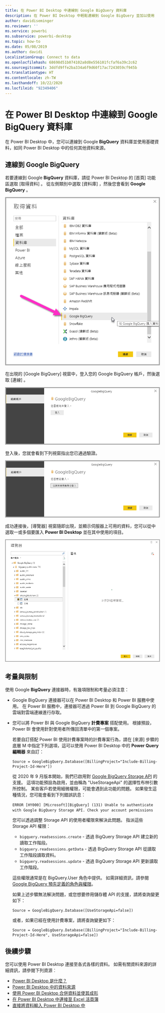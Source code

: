 ```yaml
---
title: 在 Power BI Desktop 中連線到 Google BigQuery 資料庫
description: 在 Power BI Desktop 中輕鬆連線到 Google BigQuery 並加以使用
author: davidiseminger
ms.reviewer: ''
ms.service: powerbi
ms.subservice: powerbi-desktop
ms.topic: how-to
ms.date: 05/08/2019
ms.author: davidi
LocalizationGroup: Connect to data
ms.openlocfilehash: 68698d51b074102a8d8e556101fcfaf6a39c2c62
ms.sourcegitcommit: 3ddfd9ffe2ba334a6f9d60f17ac7243059cf945b
ms.translationtype: HT
ms.contentlocale: zh-TW
ms.lasthandoff: 10/22/2020
ms.locfileid: "92349406"
---
```

# <a name="connect-to-a-google-bigquery-database-in-power-bi-desktop"></a>在 Power BI Desktop 中連線到 Google BigQuery 資料庫
在 Power BI Desktop 中，您可以連線到 Google **BigQuery** 資料庫並使用基礎資料，如同 Power BI Desktop 中的任何其他資料來源。

## <a name="connect-to-google-bigquery"></a>連線到 Google BigQuery
若要連線到 Google **BigQuery** 資料庫，請從 Power BI Desktop 的 [首頁]  功能區選取 [取得資料]  。 從左側類別中選取 [資料庫]  ，然後您會看到 **Google BigQuery** 。

![Google BigQuery 的 [取得資料] 對話方塊](media/desktop-connect-bigquery/connect_bigquery_01.png)

在出現的 [Google BigQuery]  視窗中，登入您的 Google BigQuery 帳戶，然後選取 [連線]  。

![登入 Google BigQuery](media/desktop-connect-bigquery/connect_bigquery_02.png)

登入後，您就會看到下列視窗指出您已通過驗證。 

![已登入 Google](media/desktop-connect-bigquery/connect_bigquery_02b.png)

成功連接後，[導覽器]  視窗隨即出現，並顯示伺服器上可用的資料，您可以從中選取一或多個要匯入 **Power BI Desktop** 並在其中使用的項目。

![來自 Google BigQuery 的資料](media/desktop-connect-bigquery/connect_bigquery_03.png)

## <a name="considerations-and-limitations"></a>考量與限制
使用 Google **BigQuery** 連接器時，有幾項限制和考量必須注意：

* Google BigQuery 連接器可以在 Power BI Desktop 和 Power BI 服務中使用。 在 Power BI 服務中，連接器可透過 Power BI 到 Google BigQuery 的雲端對雲端連線進行存取。

* 您可以將 Power BI 與 Google BigQuery **計費專案** 搭配使用。 根據預設，Power BI 會使用針對使用者所傳回清單中的第一個專案。 

  若要自訂搭配 Power BI 使用計費專案時的計費專案行為，請在 [來源] 步驟的底層 M 中指定下列選項，這可以使用 Power BI Desktop 中的 **Power Query 編輯器** 來自訂：

  ```
  Source = GoogleBigQuery.Database([BillingProject="Include-Billing-Project-Id-Here"])
  ```

  從 2020 年 9 月版本開始，我們已啟用對 [Google BigQuery Storage API](https://cloud.google.com/bigquery/docs/reference/storage) 的支援。 這項功能預設為啟用，並由稱為 "UseStorageApi" 的選擇性布林引數所控制。 某些客戶若使用細微權限，可能會遇到此功能的問題。 如果發生這種情況，您可能會看到下列錯誤訊息：

  `ERROR [HY000] [Microsoft][BigQuery] (131) Unable to authenticate with Google BigQuery Storage API. Check your account permissions`

  您可以透過調整 Storage API 的使用者權限來解決此問題。 指派這些 Storage API 權限：

  - `bigquery.readsessions.create` - 透過 BigQuery Storage API 建立新的讀取工作階段。
  - `bigquery.readsessions.getData` - 透過 BigQuery Storage API 從讀取工作階段讀取資料。
  - `bigquery.readsessions.update` - 透過 BigQuery Storage API 更新讀取工作階段。

  這些權限通常是在 BigQuery.User 角色中提供。 如需詳細資訊，請參閱 [Google BigQuery 預先定義的角色與權限](https://cloud.google.com/bigquery/docs/access-control)。
  
  如果上述步驟無法解決問題，或您想要停用儲存體 API 的支援，請將查詢變更如下：
  ```
  Source = GoogleBigQuery.Database([UseStorageApi=false])
  ```
  或者，如果已經在使用計費專案，請將查詢變更如下：
  ```
  Source = GoogleBigQuery.Database([BillingProject="Include-Billing-Project-Id-Here", UseStorageApi=false])
  ```

## <a name="next-steps"></a>後續步驟
您可以使用 Power BI Desktop 連接至各式各樣的資料。 如需有關資料來源的詳細資訊，請參閱下列資源︰

* [Power BI Desktop 是什麼？](../fundamentals/desktop-what-is-desktop.md)
* [Power BI Desktop 中的資料來源](desktop-data-sources.md)
* [使用 Power BI Desktop 合併資料並使其成形](desktop-shape-and-combine-data.md)
* [在 Power BI Desktop 中連接至 Excel 活頁簿](desktop-connect-excel.md)   
* [直接將資料輸入 Power BI Desktop 中](desktop-enter-data-directly-into-desktop.md)   
